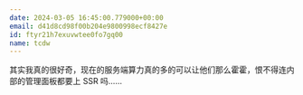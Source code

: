 ```yaml
---
date: 2024-03-05 16:45:00.779000+00:00
email: d41d8cd98f00b204e9800998ecf8427e
id: ftyr21h7exuvwtee0fo7gq00
name: tcdw
---
```

其实我真的很好奇，现在的服务端算力真的多的可以让他们那么霍霍，恨不得连内部的管理面板都要上 SSR 吗……
